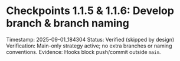 # Checkpoints 1.1.5 & 1.1.6: Develop branch & branch naming
Timestamp: 2025-09-01_184304
Status: Verified (skipped by design)
Verification: Main-only strategy active; no extra branches or naming conventions.
Evidence: Hooks block push/commit outside `main`.
